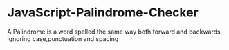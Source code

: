 # JavaScript-Palindrome-Checker
A Palindrome is a word spelled the same way both forward and backwards, ignoring case,punctuation and spacing
